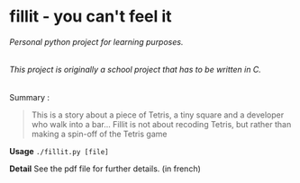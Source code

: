 fillit - you can't feel it
======
###### Personal python project for learning purposes.
###### This project is originally a school project that has to be written in C.
 Summary :
 > This is a story about a piece of Tetris, a tiny square and a developer who walk into a bar...
 Fillit is not about recoding Tetris, but rather than making a spin-off of the Tetris game

 **Usage**
        `./fillit.py [file]`

**Detail**
        See the pdf file for further details. (in french)


